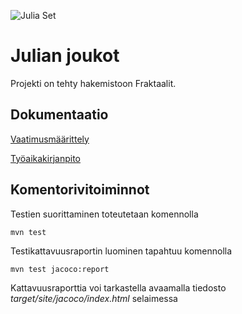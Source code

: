 ![Julia Set](https://github.com/oskarTom/ot-harjoitustyo/blob/master/images/Julia%202.png)

# Julian joukot
Projekti on tehty hakemistoon Fraktaalit.

## Dokumentaatio
[Vaatimusmäärittely](https://github.com/oskarTom/ot-harjoitustyo/blob/master/Dokumentointi/Vaatimusmaarittely.md)

[Työaikakirjanpito](https://github.com/oskarTom/ot-harjoitustyo/blob/master/Dokumentointi/tuntikirjanpito.md)

## Komentorivitoiminnot
Testien suorittaminen toteutetaan komennolla

    mvn test
Testikattavuusraportin luominen tapahtuu komennolla

    mvn test jacoco:report
Kattavuusraporttia voi tarkastella avaamalla tiedosto *target/site/jacoco/index.html* selaimessa
